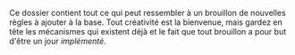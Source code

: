 Ce dossier contient tout ce qui peut ressembler à un brouillon de nouvelles règles à ajouter à la base.
Tout créativité est la bienvenue, mais gardez en tête les mécanismes qui existent déjà et le fait que tout brouillon a pour but d'être un jour _implémenté_.
